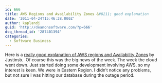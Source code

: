 ```yaml
---
id: 666
title: AWS Regions and Availability Zones &#8211; good explanation
date: '2011-04-24T15:46:38.000Z'
author: kaplandj
guid: 'http://deanonsoftware.com/?p=666'
dsq_thread_id: '287401394'
categories:
  - Software Business
---
```

Here is a [really good explanation of AWS regions and Availability Zones](http://justinsb.posterous.com/aws-down-why-the-sky-is-falling#) by Justinsb.  Of course this was the big news of the week. The week the cloud went down. Just started doing some development involving AWS, so my interest is keen. We were in Eastern Region. I didn’t notice any problems, but not sure I was hitting our database during the outage period.
